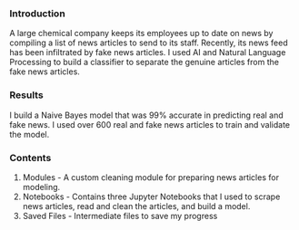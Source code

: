 ### Introduction
A large chemical company keeps its employees up to date on news by compiling
a list of news articles to send to its staff. Recently, its news feed has been
infiltrated by fake news articles. I used AI and Natural Language Processing to
build a classifier to separate the genuine articles from the fake news articles.  

### Results  
I build a Naive Bayes model that was 99% accurate in predicting real and fake
news. I used over 600 real and fake news articles to train and validate the
model.    

### Contents
1. Modules - A custom cleaning module for preparing news articles for modeling.  
2. Notebooks - Contains three Jupyter Notebooks that I used to scrape news articles, read and clean the articles, and build a model.  
3. Saved Files - Intermediate files to save my progress  

